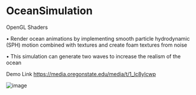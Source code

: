 # OceanSimulation
OpenGL Shaders

• Render ocean animations by implementing smooth particle hydrodynamic (SPH) motion combined with textures and create foam textures from noise

• This simulation can generate two waves to increase the realism of the ocean

Demo Link
https://media.oregonstate.edu/media/t/1_lc8ylcwp

![image](https://user-images.githubusercontent.com/19983860/178847266-3f0a05a0-e581-42b4-8bf7-852aed28fde7.png)

